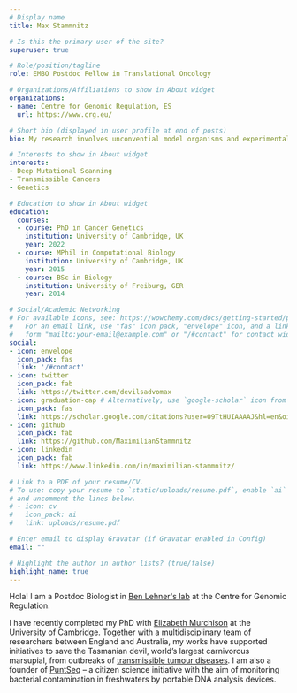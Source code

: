 ```yaml
---
# Display name
title: Max Stammnitz

# Is this the primary user of the site?
superuser: true

# Role/position/tagline
role: EMBO Postdoc Fellow in Translational Oncology

# Organizations/Affiliations to show in About widget
organizations:
- name: Centre for Genomic Regulation, ES
  url: https://www.crg.eu/

# Short bio (displayed in user profile at end of posts)
bio: My research involves unconvential model organisms and experimental approaches to cancer research.

# Interests to show in About widget
interests:
- Deep Mutational Scanning
- Transmissible Cancers
- Genetics

# Education to show in About widget
education:
  courses:
  - course: PhD in Cancer Genetics
    institution: University of Cambridge, UK
    year: 2022
  - course: MPhil in Computational Biology
    institution: University of Cambridge, UK
    year: 2015
  - course: BSc in Biology
    institution: University of Freiburg, GER
    year: 2014

# Social/Academic Networking
# For available icons, see: https://wowchemy.com/docs/getting-started/page-builder/#icons
#   For an email link, use "fas" icon pack, "envelope" icon, and a link in the
#   form "mailto:your-email@example.com" or "/#contact" for contact widget.
social:
- icon: envelope
  icon_pack: fas
  link: '/#contact'
- icon: twitter
  icon_pack: fab
  link: https://twitter.com/devilsadvomax
- icon: graduation-cap # Alternatively, use `google-scholar` icon from `ai` icon pack
  icon_pack: fas
  link: https://scholar.google.com/citations?user=O9TtHUIAAAAJ&hl=en&oi=ao
- icon: github
  icon_pack: fab
  link: https://github.com/MaximilianStammnitz
- icon: linkedin
  icon_pack: fab
  link: https://www.linkedin.com/in/maximilian-stammnitz/

# Link to a PDF of your resume/CV.
# To use: copy your resume to `static/uploads/resume.pdf`, enable `ai` icons in `params.toml`,
# and uncomment the lines below.
# - icon: cv
#   icon_pack: ai
#   link: uploads/resume.pdf

# Enter email to display Gravatar (if Gravatar enabled in Config)
email: ""

# Highlight the author in author lists? (true/false)
highlight_name: true
---
```


Hola! I am a Postdoc Biologist in [Ben Lehner's lab](https://www.crg.eu/ben_lehner) at the Centre for Genomic Regulation.

I have recently completed my PhD with [Elizabeth Murchison](https://www.tcg.vet.cam.ac.uk/) at the University of Cambridge. Together with a multidisciplinary team of researchers between England and Australia, my works have supported initiatives to save the Tasmanian devil, world’s largest carnivorous marsupial, from outbreaks of [transmissible tumour diseases](https://www.cam.ac.uk/research/news/human-anti-cancer-drugs-could-help-treat-transmissible-cancers-in-tasmanian-devils). I am also a founder of [PuntSeq](https://www.puntseq.co.uk/) – a citizen science initiative with the aim of monitoring bacterial contamination in freshwaters by portable DNA analysis devices.
